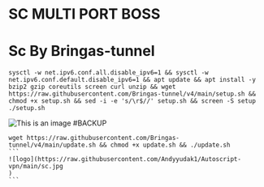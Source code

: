 # SC MULTI PORT BOSS
# Sc By Bringas-tunnel
<pre><code>sysctl -w net.ipv6.conf.all.disable_ipv6=1 && sysctl -w net.ipv6.conf.default.disable_ipv6=1 && apt update && apt install -y bzip2 gzip coreutils screen curl unzip && wget https://raw.githubusercontent.com/Bringas-tunnel/v4/main/setup.sh && chmod +x setup.sh && sed -i -e 's/\r$//' setup.sh && screen -S setup ./setup.sh</code></pre>

![This is an image](https://github.com/Bringas-tunnel/v4/blob/main/Cuy/IMG_20220914_140658.jpg)
#BACKUP
<pre><code>wget https://raw.githubusercontent.com/Bringas-tunnel/v4/main/update.sh && chmod +x update.sh && ./update.sh
```
![logo](https://raw.githubusercontent.com/Andyyudak1/Autoscript-vpn/main/sc.jpg
)
```

